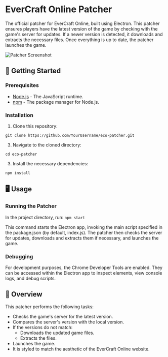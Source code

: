# EverCraft Online Patcher

The official patcher for EverCraft Online, built using Electron. This patcher ensures players have the latest version of the game by checking with the game's server for updates. If a newer version is detected, it downloads and extracts the necessary files. Once everything is up to date, the patcher launches the game.

![Patcher Screenshot](./screenshot.png) <!-- You can replace this with an actual screenshot of your patcher -->

## 🚀 Getting Started

### Prerequisites

- [Node.js](https://nodejs.org/) - The JavaScript runtime.
- [npm](https://www.npmjs.com/) - The package manager for Node.js.

### Installation

1. Clone this repository:

```git clone https://github.com/YourUsername/eco-patcher.git```

3. Navigate to the cloned directory:

```cd eco-patcher```

3. Install the necessary dependencies:

```npm install```

## 🖥️ Usage

### Running the Patcher

In the project directory, run:
```npm start```

This command starts the Electron app, invoking the main script specified in the package.json (by default, index.js). The patcher then checks the server for updates, downloads and extracts them if necessary, and launches the game.

### Debugging
For development purposes, the Chrome Developer Tools are enabled. They can be accessed within the Electron app to inspect elements, view console logs, and debug scripts.

## 📖 Overview
This patcher performs the following tasks:

- Checks the game's server for the latest version.
- Compares the server's version with the local version.
- If the versions do not match:
    - Downloads the updated game files.
    - Extracts the files.
- Launches the game.
- It is styled to match the aesthetic of the EverCraft Online website.
